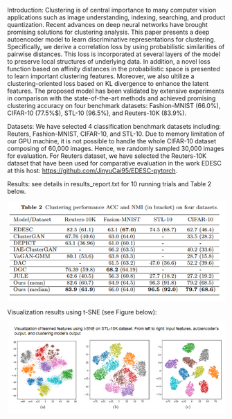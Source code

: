 Introduction: Clustering is of central importance  to many computer vision applications such as image understanding, indexing, searching,  and product quantization. Recent advances on deep neural networks have brought promising solutions for  clustering analysis.  This paper presents a deep autoencoder model to learn discriminative representations for  clustering. Specifically, we derive a correlation loss by using  probabilistic similarities of  pairwise distances. This loss is incorporated at several layers of the model to preserve local structures of underlying data. In addition, a novel loss function based on affinity distances in the probabilistic space is presented to learn important clustering features. Moreover, we also ultilize a clustering-oriented loss based on KL divergence to enhance the latent features. The proposed model has been validated by extensive experiments in comparison with the state-of-the-art methods and achieved promising clustering accuracy  on  four benchmark  datasets:  Fashion-MNIST (66.0%), CIFAR-10 (77.5%$), STL-10 (96.5%), and Reuters-10K (83.9%). 

Datasets:  We have selected 4  classification benchmark  datasets including: Reuters, Fashion-MNIST, CIFAR-10, and STL-10. Due to   memory limitation of our GPU machine, it is not possible to handle the whole CIFAR-10 dataset composing of 60,000 images. Hence, we randomly sampled 30,000 images for evaluation. For Reuters dataset, we have selected the Reuters-10K dataset that have been used for comparative evaluation in the work EDESC  at this host: https://github.com/JinyuCai95/EDESC-pytorch.  

Results: see details in results_report.txt for 10 running trials and Table 2 below.

![Table2.png](./Table2.png)

Visualization results using t-SNE (see Figure below):

![Fig3.png](./Fig3.png)
